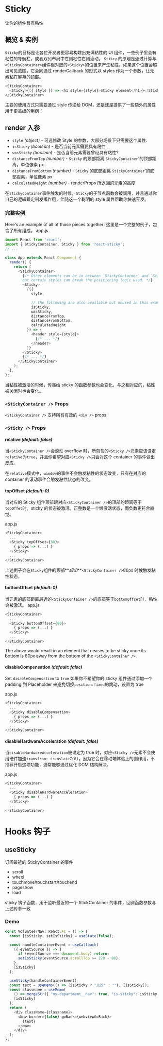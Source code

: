 # Sticky

让你的组件具有粘性

## 概览 & 实例

`Sticky`的目标是让各位开发者更容易构建出充满粘性的 UI 组件，一些例子里会有粘性的导航栏，或者双列布局中左侧粘性右侧滚动。
`Stikcy` 的原理是通过计算与`<StickyContainer>`组件相对应的`<Sticky>`的位置来产生粘性，如果这个位置会超出可见范围，它会同通过 renderCallback 的形式以 styles 作为一个参数，让元素粘在屏幕的顶部。

```js
<StickyContainer>
  <Sticky>{({ style }) => <h1 style={style}>Sticky element</h1>}</Sticky>
</StickyContainer>
```

主要的使用方式只需要通过 style 传递给 DOM，还是还是提供了一些额外的属性用于更高级的用例：

## render 入参

- `style` _(object)_ - 可选修改 Style 的参数，大部分场景下只需要这个属性.
- `isSticky` _(boolean)_ - 是否当前元素需要具有粘性
- `wasSticky` _(boolean)_ - 是否当前元素需要曾经具有粘性?
- `distanceFromTop` _(number)_ - `Sticky` 的顶部距离 `StickyContainer`'的顶部距离，单位像素 px
- `distanceFromBottom` _(number)_ - `Sticky` 的底部距离 `StickyContainer`'的底部距离，单位像素 px
- `calculatedHeight` _(number)_ - renderProps 所返回的元素的高度

在`StickyContainer`事件触发的时候，`Sticky`的子节点函数会被调用，并且通过你自己的逻辑跟定制发挥作用，伴随这一个聪明的 style 属性帮助你快速开发。

### 完整实例

Here's an example of all of those pieces together:
这里是一个完整的例子，包含了所有组成。
app.js

```js
import React from 'react';
import { StickyContainer, Sticky } from 'react-sticky';
// ...

class App extends React.Component {
  render() {
    return (
      <StickyContainer>
        {/* Other elements can be in between `StickyContainer` and `Sticky`,
        but certain styles can break the positioning logic used. */}
        <Sticky>
          {({
            style,

            // the following are also available but unused in this example
            isSticky,
            wasSticky,
            distanceFromTop,
            distanceFromBottom,
            calculatedHeight
          }) => (
            <header style={style}>
              {/* ... */}
            </header>
          )}
        </Sticky>
        {/* ... */}
      </StickyContainer>
    );
  },
};
```

当粘性被激活的时候，传递给 sticky 的函数参数也会变化，与之相对应的，粘性被关闭时也会变化。

### `<StickyContainer />` Props

`<StickyContainer />` 支持所有有效的 `<div />` props.

### `<Sticky />` Props

#### relative _(default: false)_

当`<StickyContainer />`会滚动 overflow 时，所包含的`<Sticky />`元素应该设定`relative`为`true`，并且你希望对应`<Sticky />`只会对这个 container 的事件做出反应。

在`relative`模式中，`window`的事件不会触发粘性的状态改变，只有在对应的 container 的滚动事件会触发粘性状态的改变。

#### topOffset _(default: 0)_

当对应的 Sticky 组件顶部跟对应`<StickyContainer />`的顶部的距离等于`topOffet`时，sticky 的状态被激活。正整数是一个懒激活状态，而负数更符合直觉。

app.js

```js
<StickyContainer>
  ...
  <Sticky topOffset={80}>
    { props => (...) }
  </Sticky>
  ...
</StickyContainer>
```

上述例子会在`Sticky`组件的顶部**_超出_**`<StickyContainer />`80px 时候触发粘性状态。

#### bottomOffset _(default: 0)_

当元素的底部距离最近的`<StickyContainer />`的底部等于`bottomOffset`时，粘性会被激活。
app.js

```js
<StickyContainer>
  ...
  <Sticky bottomOffset={80}>
    { props => (...) }
  </Sticky>
  ...
</StickyContainer>
```

The above would result in an element that ceases to be sticky once its bottom is 80px away from the bottom of the `<StickyContainer />`.

#### disableCompensation _(default: false)_

Set `disableCompensation` to `true`
如果你不希望你的 sticky 组件通过添加一个 padding 到 Placeholder 来避免切换`position:fixed`的跳动，设置为 true

app.js

```js
<StickyContainer>
  ...
  <Sticky disableCompensation>
    { props => (...) }
  </Sticky>
  ...
</StickyContainer>
```

#### disableHardwareAcceleration _(default: false)_

当`disableHardwareAcceleration`被设定为 true 时，对应`<Sticky />`元素不会使用硬件加速`transfrom: translateZ(0)`，因为它会在移动端体验上的副作用，不推荐开启这项功能，通常能够通过优化 DOM 结构解决。

app.js

```js
<StickyContainer>
  ...
  <Sticky disableHardwareAcceleration>
    { props => (...) }
  </Sticky>
  ...
</StickyContainer>
```

# Hooks 钩子

## useSticky

订阅最近的 StickyContainer 的事件

- scroll
- wheel
- touchmove/touchstart/touchend
- pageshow
- load

sticky 钩子函数，用于监听最近的一个 StickContainer 的事件，回调函数参数与上述传参一致

### Demo

```typescript
const VolunteerNav: React.FC = () => {
  const [isSticky, setIsSticky] = useState(false);

  const handleContainerEvent = useCallback(
    ({ eventSource }) => {
      if (eventSource === document.body) return;
      setIsSticky(eventSource.scrollTop >= 228 - 88);
    },
    [isSticky]
  );

  useSticky(handleContainerEvent);
  const text = useMemo(() => (isSticky ? "义诊" : ""), [isSticky]);
  const classname = useMemo(
    () => mergeStr({ "my-department__nav": true, "is-sticky": isSticky }),
    [isSticky]
  );
  return (
    <div className={classname}>
      <Nav border={false} goBack={webviewGoBack}>
        {text}
      </Nav>
    </div>
  );
};
```
